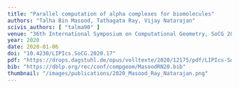 ```yaml
---
title: "Parallel computation of alpha complexes for biomolecules"
authors: "Talha Bin Masood, Tathagata Ray, Vijay Natarajan"
scivis_authors: [ "talma90" ]
venue: "36th International Symposium on Computational Geometry, SoCG 2020, LIPIcs, 164, pages 17:1-17:16"
year: 2020
date: 2020-01-06
doi: "10.4230/LIPIcs.SoCG.2020.17"
pdf: "https://drops.dagstuhl.de/opus/volltexte/2020/12175/pdf/LIPIcs-SoCG-2020-17.pdf"
bib: "https://dblp.org/rec/conf/compgeom/MasoodRN20.bib"
thumbnail: "/images/publications/2020_Masood_Ray_Natarajan.png"
---
```

